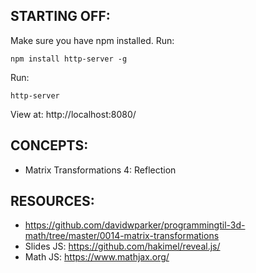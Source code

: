 ## STARTING OFF:

Make sure you have npm installed.
Run:
```
npm install http-server -g
```

Run:
```
http-server
```

View at: http://localhost:8080/

## CONCEPTS:

* Matrix Transformations 4: Reflection

## RESOURCES:

* https://github.com/davidwparker/programmingtil-3d-math/tree/master/0014-matrix-transformations
* Slides JS: https://github.com/hakimel/reveal.js/
* Math JS: https://www.mathjax.org/

